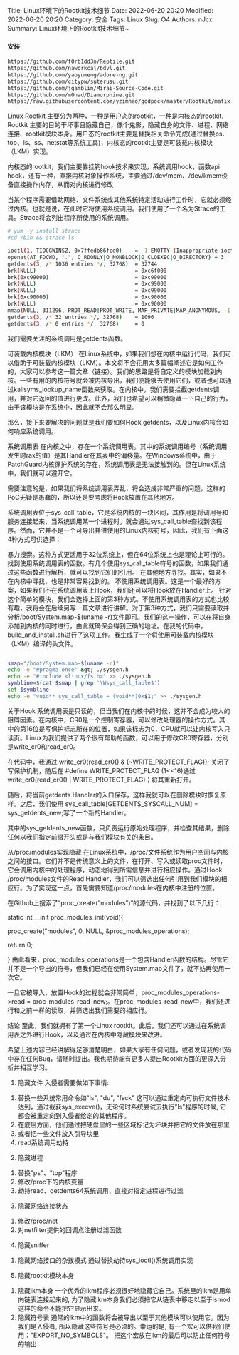 Title: Linux环境下的Rootkit技术细节
Date: 2022-06-20 20:20
Modified: 2022-06-20 20:20
Category: 安全
Tags: Linux
Slug: O4
Authors: nJcx
Summary: Linux环境下的Rootkit技术细节~

#### 安装

```bash
https://github.com/f0rb1dd3n/Reptile.git
https://github.com/naworkcaj/bdvl.git
https://github.com/yaoyumeng/adore-ng.git
https://github.com/citypw/suterusu.git
https://github.com/jgamblin/Mirai-Source-Code.git
https://github.com/m0nad/Diamorphine.git
https://raw.githubusercontent.com/yzimhao/godpock/master/Rootkit/mafix.tar.gz
```

Linux Rootkit 主要分为两种，一种是用户态的rootkit，一种是内核态的rootkit. Rootkit 主要的目的干坏事且隐藏自己，像个鬼影，隐藏自身的文件、进程、网络连接、rootkit模块本身。用户态的rootkit主要是替换相关命令完成(通过替换ps、top、ls、ss、netstat等系统工具)，内核态的rootkit主要是可装载内核模块（LKM）实现。

 


内核态的rootkit，我们主要靠挂钩hook技术来实现，系统调用hook，函数api hook，还有一种，直接内核对象操作系统，主要通过/dev/mem、/dev/kmem设备直接操作内存，从而对内核进行修改
    
    
 
当某个程序需要借助网络、文件系统或其他系统特定活动进行工作时，它就必须经过内核。也就是说，在此时它将使用系统调用。我们使用了一个名为Strace的工具。Strace将会列出程序所使用的系统调用。

```bash
# yum -y install strace
#cd /bin && strace ls 

ioctl(1, TIOCGWINSZ, 0x7ffedb86fcd0)    = -1 ENOTTY (Inappropriate ioctl for device)
openat(AT_FDCWD, ".", O_RDONLY|O_NONBLOCK|O_CLOEXEC|O_DIRECTORY) = 3
getdents(3, /* 1036 entries */, 32768)  = 32744
brk(NULL)                               = 0xc6f000
brk(0xc99000)                           = 0xc99000
brk(NULL)                               = 0xc99000
brk(NULL)                               = 0xc99000
brk(0xc90000)                           = 0xc90000
brk(NULL)                               = 0xc90000
mmap(NULL, 311296, PROT_READ|PROT_WRITE, MAP_PRIVATE|MAP_ANONYMOUS, -1, 0) = 0x7f60ea4a8000
getdents(3, /* 32 entries */, 32768)    = 1096
getdents(3, /* 0 entries */, 32768)     = 0

```
我们需要关注的系统调用是getdents函数。




 

可装载内核模块（LKM）
在Linux系统中，如果我们想在内核中运行代码，我们可以借助于可装载内核模块（LKM）。本文将不会花用太多篇幅阐述它是如何工作的，大家可以参考这一篇文章（链接）。我们的思路是将自定义的模块加载到内核。一些有用的内核符号就会被内核导出，我们便能够去使用它们，或者也可以通过kallsyms_lookup_name函数来获取。在内核中，我们需要拦截getdents调用，并对它返回的值进行更改。此外，我们也希望可以稍微隐藏一下自己的行为，由于该模块是在系统中，因此就不会那么明显。

那么，接下来要解决的问题就是我们要如何Hook getdents，以及Linux内核会如何响应系统调用。

 

系统调用表
在内核之中，存在一个系统调用表。其中的系统调用编号（系统调用发生时rax的值）是其Handler在其表中的偏移量。在Windows系统中，由于PatchGuard内核保护系统的存在，系统调用表是无法接触到的。但在Linux系统中，我们就可以避开它。

需要注意的是，如果我们将系统调用表弄乱，将会造成非常严重的问题，这样的PoC无疑是愚蠢的，所以还是要考虑将Hook放置在其他地方。

系统调用表位于sys_call_table，它是系统内核的一块区间，其作用是将调用号和服务连接起来，当系统调用某一个进程时，就会通过sys_call_table查找到该程序。然而，它并不是一个可导出并供使用的Linux内核符号，因此，我们有下面这4种方式可供选择：

暴力搜索。这种方式更适用于32位系统上，但在64位系统上也是理论上可行的。
找到使用系统调用表的函数。有几个使用sys_call_table符号的函数，如果我们通过这些函数进行解析，就可以找到它们的引用。
在其他地方寻找。其实，如果不在内核中寻找，也是非常容易找到的。
不使用系统调用表。这是一个最好的方案，如果我们不在系统调用表上Hook，我们还可以将Hook放在Handler上。
针对这个简单的模块，我们会选择上面的第3种方式。不使用系统调用表的方式也比较有趣，我将会在后续另写一篇文章进行讲解。对于第3种方式，我们只需要读取并分析/boot/System.map-$(uname -r)文件即可。我们的这一操作，可以在将自身添加到内核的同时进行，由此就确保会得到正确的地址。在我的代码中，build_and_install.sh进行了这项工作。我生成了一个将使用可装载内核模块（LKM）编译的头文件。

```bash

smap="/boot/System.map-$(uname -r)"
echo -e "#pragma once" &gt; ./sysgen.h
echo -e "#include <linux/fs.h>" >> ./sysgen.h
symbline=$(cat $smap | grep '\Wsys_call_table$')
set $symbline
echo -e "void** sys_call_table = (void**)0x$1;" >> ./sysgen.h

```
 

关于Hook
系统调用表是只读的，但当我们在内核中的时候，这并不会成为较大的阻碍因素。在内核中，CR0是一个控制寄存器，可以修改处理器的操作方式。其中的第16位是写保护标志所在的位置，如果该标志为0，CPU就可以让内核写入只读页。Linux为我们提供了两个很有帮助的函数，可以用于修改CR0寄存器，分别是write_cr0和read_cr0。

在代码中，我通过 write_cr0(read_cr0() & (~WRITE_PROTECT_FLAG)); 关闭了写保护机制，随后在 #define WRITE_PROTECT_FLAG (1<<16)通过 write_cr0(read_cr0() | WRITE_PROTECT_FLAG)；将其重新打开。

随后，将当前getdents Handler的入口保存，这样我就可以在删除模块时恢复原样。之后，我们使用 sys_call_table[GETDENTS_SYSCALL_NUM] = sys_getdents_new;写了一个新的Handler。

其中的sys_getdents_new函数，只负责运行原始处理程序，并检查其结果，删除任何以我们指定前缀开头或是与我们模块有关的条目。

 

从/proc/modules实现隐藏
在Linux系统中，/proc/文件系统作为用户空间与内核之间的接口。它们并不是传统意义上的文件，在打开、写入或读取proc文件时，它会调用内核中的处理程序，动态地得到所需信息并进行相应操作。通过Hook /proc/modules文件的Read Handler，我们可以筛选出任何引用到我们模块的相应行。为了实现这一点，首先需要知道/proc/modules在内核中注册的位置。

在Github上搜索了“proc_create(“modules”)“的源代码，并找到了以下几行：

static int __init proc_modules_init(void){

proc_create("modules", 0, NULL, &proc_modules_operations);

return 0;

}
由此看来，proc_modules_operations是一个包含Handler函数的结构。尽管它并不是一个导出的符号，但我们已经在使用System.map文件了，就不妨再使用一次它。

一旦它被导入，放置Hook的过程就会非常简单，proc_modules_operations->read = proc_modules_read_new;。在proc_modules_read_new中，我们还进行和之前一样的读取，并筛选出我们需要的相应行。

 

结论
至此，我们就拥有了第一个Linux rootkit。此后，我们还可以通过在系统调用表之外进行Hook，以及通过在内核中隐藏模块来改进。

希望上述内容已经讲解得足够清楚明白，如果大家有任何问题，或者发现我的代码中存在任何Bug，请随时提出。我也期待能有更多人提出Rootkit方面的更深入分析并相互学习。








   
1. 隐藏文件
入侵者需要做如下事情: 
  1) 替换一些系统常用命令如"ls", "du", "fsck"
  这可以通过重定向可执行文件技术达到，通过截获sys_execve()，无论何时系统尝试去执行"ls"程序的时候, 它都会被重定向到入侵者给定的其他程序。
  2) 在底层方面，他们通过把硬盘里的一些区域标记为坏块并把它的文件放在那里
  3) 或者把一些文件放入引导块里
  4) read系统调用劫持

2. 隐藏进程
  1) 替换"ps"、"top"程序
  2) 修改/proc下的内核变量
  3) 劫持read、getdents64系统调用，直接对指定进程进行过滤

3. 隐藏网络连接状态
  1) 修改/proc/net
  2) 对netfilter提供的回调点注册过滤函数

4. 隐藏sniffer
  1) 隐藏网络接口的杂拨模式
  通过替换劫持sys_ioctl()系统调用实现

5. 隐藏rootkit模块本身
  1) 隐藏lkm本身
  一个优秀的lkm程序必须很好地隐藏它自己。系统里的lkm是用单向链表连接起来的, 为了隐藏lkm本身我们必须把它从链表中移走以至于lsmod这样的命令不能把它显示出来。 
  2) 隐藏符号表
  通常的lkm中的函数将会被导出以至于其他模块可以使用它。因为我们是入侵者, 所以隐藏这些符号是必须的。幸运的是, 有一个宏可以供我们使用："EXPORT_NO_SYMBOLS"。 把这个宏放在lkm的最后可以防止任何符号的输出
  